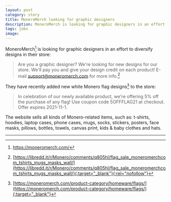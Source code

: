 ```yaml
---
layout: post
category: story
title: MoneroMerch looking for graphic designers
description: MoneroMerch is looking for graphic designers in an effort to diversify designs in their store.
tags: jobs
image: 
---
```


MoneroMerch[^1] is looking for graphic designers in an effort to diversify designs in their store:

> Are you a graphic designer? We're looking for new designs for our store. We'll pay you and give your design credit on each product! E-mail support@moneromerch.com for more info.[^2]

They have recently added new white Monero flag designs[^3] to the store:

> In celebration of our newly available product, we're offering 5% off the purchase of any flag! Use coupon code 5OFFFLAG21 at checkout. Offer expires 2021-11-1.

The website sells all kinds of Monero-related items, such as: t-shirts, hoodies, laptop cases, phone cases, mugs, socks, stickers, posters, face masks, pillows, bottles, towels, canvas print, kids & baby clothes and hats.


---

[^1]: https://moneromerch.com/
[^2]: [https://libredd.it/r/Monero/comments/q805hl/flag_sale_moneromerchcom_tshirts_mugs_masks_wall/](https://libredd.it/r/Monero/comments/q805hl/flag_sale_moneromerchcom_tshirts_mugs_masks_wall/){:target="_blank"}{:rel="nofollow"}
[^3]: [https://moneromerch.com/product-category/homeware/flags/](https://moneromerch.com/product-category/homeware/flags/){:target="_blank"}
